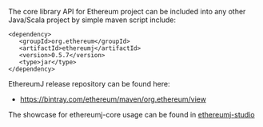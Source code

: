 
The core library API for Ethereum project can be included
into any other Java/Scala project by simple maven 
script include: 

```
<dependency>
   <groupId>org.ethereum</groupId>
   <artifactId>ethereumj</artifactId>
   <version>0.5.7</version>
   <type>jar</type>
</dependency>
```


EthereumJ release repository can be found here: 
 * https://bintray.com/ethereum/maven/org.ethereum/view


The showcase for ethereumj-core usage can be found in [ethereumj-studio](../ethereumj-studio)
 
